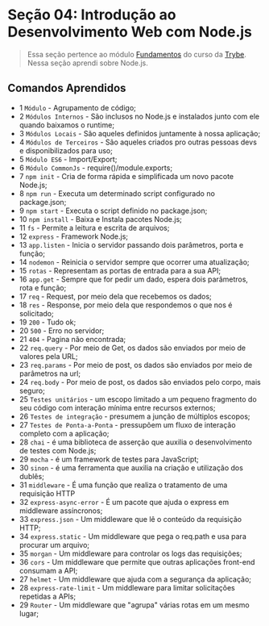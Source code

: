 # Seção 04: Introdução ao Desenvolvimento Web com Node.js

>Essa seção pertence ao módulo [Fundamentos](https://github.com/Ruan-Portella/Trybe_Exercicios/tree/main/back-end) do curso da [Trybe](https://www.betrybe.com/). Nessa seção aprendi sobre Node.js.

## Comandos Aprendidos

- 1 `Módulo` - Agrupamento de código;
- 2 `Módulos Internos` - São inclusos no Node.js e instalados junto com ele quando baixamos o runtime;
- 3 `Módulos Locais` - São aqueles definidos juntamente à nossa aplicação;
- 4 `Módulos de Terceiros` - São aqueles criados pro outras pessoas devs e disponibilizados para uso;
- 5 `Módulo ES6` - Import/Export;
- 6 `Módulo CommonJs` - require()/module.exports;
- 7 `npm init` - Cria de forma rápida e simplificada um novo pacote Node.js;
- 8 `npm run` - Executa um determinado script configurado no package.json;
- 9 `npm start` - Executa o script definido no package.json;
- 10 `npm install` - Baixa e Instala pacotes Node.js;
- 11 `fs` - Permite a leitura e escrita de arquivos;
- 12 `express` - Framework Node.js;
- 13 `app.listen` - Inicia o servidor passando dois parâmetros, porta e função;
- 14 `nodemon` - Reinicia o servidor sempre que ocorrer uma atualização;
- 15 `rotas` - Representam as portas de entrada para a sua API;
- 16 `app.get` - Sempre que for pedir um dado, espera dois parâmetros, rota e função;
- 17 `req` - Request, por meio dela que recebemos os dados;
- 18 `res` - Response, por meio dela que respondemos o que nos é solicitado;
- 19 `200` - Tudo ok;
- 20 `500` - Erro no servidor;
- 21 `404` - Pagina não encontrada;
- 22 `req.query` - Por meio de Get, os dados são enviados por meio de valores pela URL;
- 23 `req.params` - Por meio de post, os dados são enviados por meio de parâmetros na url;
- 24 `req.body` - Por meio de post, os dados são enviados pelo corpo, mais seguro;
- 25 `Testes unitários` - um escopo limitado a um pequeno fragmento do seu código com interação mínima entre recursos externos;
- 26 `Testes de integração` - presumem a junção de múltiplos escopos;
- 27 `Testes de Ponta-a-Ponta` - pressupõem um fluxo de interação completo com a aplicação;
- 28 `chai` - é uma biblioteca de asserção que auxilia o desenvolvimento de testes com Node.js;
- 29 `mocha` - é um framework de testes para JavaScript;
- 30 `sinon` - é uma ferramenta que auxilia na criação e utilização dos dublês;
- 31 `middleware` - É uma função que realiza o tratamento de uma requisição HTTP
- 32 `express-async-error` - É um pacote que ajuda o express em middleware assíncronos;
- 33 `express.json` - Um middleware que lê o conteúdo da requisição HTTP;
- 34 `express.static` - Um middleware que pega o req.path e usa para procurar um arquivo;
- 35 `morgan` - Um middleware para controlar os logs das requisições;
- 36 `cors` - Um middleware que permite que outras aplicações front-end consumam a API;
- 27 `helmet` - Um middleware que ajuda com a segurança da aplicação;
- 28 `express-rate-limit` - Um middleware para limitar solicitações repetidas a APIs;
- 29 `Router` - Um middleware que "agrupa" várias rotas em um mesmo lugar;